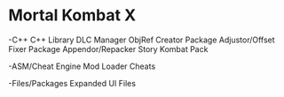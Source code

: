 # Mortal Kombat X
-C++
C++ Library
DLC Manager
ObjRef Creator
Package Adjustor/Offset Fixer
Package Appendor/Repacker
Story Kombat Pack

-ASM/Cheat Engine
Mod Loader
Cheats

-Files/Packages
Expanded UI Files
